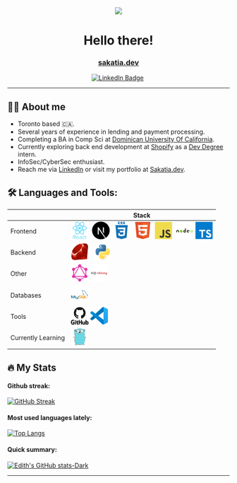 
<!-- source - https://www.sitepoint.com/github-profile-readme/-->
<div id="header" align="center">
  <img src="https://media0.giphy.com/media/v1.Y2lkPTc5MGI3NjExYWI0N2VlMjUxNDEwMjlkOGQ1NWMxMGJmMzk1ZTQxYjJhZjU3MmMzMyZjdD1z/j1soPQE95y0eXhMwKT/giphy.gif" width="100"/>
  <h1>Hello there!</h1>
  <div id="badges">
    <h3><a href="https://www.sakatia.dev">sakatia.dev</a></h3>
    <a href="https://www.linkedin.com/in/edithsakatia/"><img src="https://img.shields.io/badge/LinkedIn-blue?style=for-the-badge&logo=linkedin&logoColor=white" alt="LinkedIn Badge"/></a>
      <img src="https://komarev.com/ghpvc/?username=this-is-emma&style=flat-square&color=blue" alt=""/>  
  </div>
</div>

---

## :woman_technologist: About me 

<ul>
 <li>Toronto based 🇨🇦. </li>
 <li>Several years of experience in lending and payment processing.</li>
  <li>Completing a BA in Comp Sci at <a href="https://www.dominican.edu/">Dominican University Of California</a>.</li>
  <li>Currently exploring back end development at <a href="https://www.shopify.com/">Shopify</a> as a <a href="https://devdegree.ca/">Dev Degree</a> intern.</li>
 <li>InfoSec/CyberSec enthusiast.</li>
 <li>Reach me via <a href="https://www.linkedin.com/in/edithsakatia/">LinkedIn</a> or visit my portfolio at <a href="https://www.sakatia.dev/">Sakatia.dev</a>.</li> 
</ul>


## :hammer_and_wrench: Languages and Tools:

||Stack|
|---|---|
|Frontend|<img src="https://github.com/devicons/devicon/blob/master/icons/react/react-original-wordmark.svg" title="React" alt="React" width="40" height="40"/>&nbsp; <img src="https://raw.githubusercontent.com/devicons/devicon/master/icons/nextjs/nextjs-original.svg" title="NextJs" alt="NextJs" width="40" height="40"/>&nbsp; <img src="https://github.com/devicons/devicon/blob/master/icons/css3/css3-plain-wordmark.svg"  title="CSS3" alt="CSS" width="40" height="40"/>&nbsp; <img src="https://github.com/devicons/devicon/blob/master/icons/html5/html5-original.svg" title="HTML5" alt="HTML" width="40" height="40"/>&nbsp; <img src="https://github.com/devicons/devicon/blob/master/icons/javascript/javascript-original.svg" title="JavaScript" alt="JavaScript" width="40" height="40"/>&nbsp; <img src="https://github.com/devicons/devicon/blob/master/icons/nodejs/nodejs-original-wordmark.svg" title="NodeJS" alt="NodeJS" width="40" height="40"/>&nbsp;<img src="https://raw.githubusercontent.com/devicons/devicon/master/icons/typescript/typescript-original.svg" title="MySQL"  alt="MySQL" width="40" height="40"/>|
|Backend|<img src="https://raw.githubusercontent.com/devicons/devicon/master/icons/ruby/ruby-original.svg" title="Ruby" alt="Ruby" width="40" height="40"/> &nbsp; <img src="https://raw.githubusercontent.com/devicons/devicon/master/icons/python/python-original.svg" title="Python" alt="Python" width="40" height="40"/>|
|Other|<img src="https://raw.githubusercontent.com/devicons/devicon/master/icons/graphql/graphql-plain.svg" title="GraphQl" alt="GraphQL" width="40" height="40"/>&nbsp;<img src="https://raw.githubusercontent.com/devicons/devicon/master/icons/sqlalchemy/sqlalchemy-original-wordmark.svg" title="GraphQl" alt="GraphQL" width="40" height="40"/>|
|Databases|<img src="https://github.com/devicons/devicon/blob/master/icons/mysql/mysql-original-wordmark.svg" title="MySQL"  alt="MySQL" width="40" height="40"/>&nbsp;|
|Tools| <img src="https://raw.githubusercontent.com/devicons/devicon/master/icons/github/github-original-wordmark.svg" title="vsCode" alt="vsCode" width="40" height="40"/> <img src="https://raw.githubusercontent.com/devicons/devicon/master/icons/vscode/vscode-original.svg" title="vsCode" alt="vsCode" width="40" height="40"/>|
|Currently Learning|<img src="https://raw.githubusercontent.com/devicons/devicon/master/icons/go/go-original.svg" title="vsCode" alt="vsCode" width="40" height="40"/>|


## :fire: My Stats

#### Github streak:
[![GitHub Streak](https://github-readme-streak-stats.herokuapp.com/?user=this-is-emma&theme=dark&background=000000)](https://git.io/streak-stats)

#### Most used languages lately:
[![Top Langs](https://github-readme-stats.vercel.app/api/top-langs/?username=this-is-emma&layout=compact&theme=vision-friendly-dark)](https://github.com/this-is-emma/github-readme-stats)

#### Quick summary:

[![Edith's GitHub stats-Dark](https://github-readme-stats.vercel.app/api?username=this-is-emma&show_icons=true&theme=dark#gh-dark-mode-only)](https://github.com/this-is-emma/github-readme-stats#gh-dark-mode-only)

---

